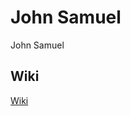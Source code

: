John Samuel
===========

John Samuel
## Wiki
[Wiki](documentation/wiki/en/johnsamuelwrites.github.io.md  "Wiki")
